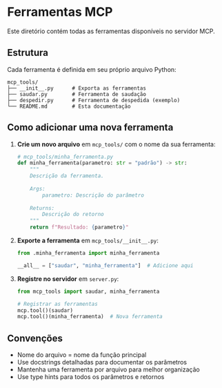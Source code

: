 # Ferramentas MCP

Este diretório contém todas as ferramentas disponíveis no servidor MCP.

## Estrutura

Cada ferramenta é definida em seu próprio arquivo Python:

```
mcp_tools/
├── __init__.py      # Exporta as ferramentas
├── saudar.py        # Ferramenta de saudação
├── despedir.py      # Ferramenta de despedida (exemplo)
└── README.md        # Esta documentação
```

## Como adicionar uma nova ferramenta

1. **Crie um novo arquivo** em `mcp_tools/` com o nome da sua ferramenta:
   ```python
   # mcp_tools/minha_ferramenta.py
   def minha_ferramenta(parametro: str = "padrão") -> str:
       """
       Descrição da ferramenta.
       
       Args:
           parametro: Descrição do parâmetro
           
       Returns:
           Descrição do retorno
       """
       return f"Resultado: {parametro}"
   ```

2. **Exporte a ferramenta** em `mcp_tools/__init__.py`:
   ```python
   from .minha_ferramenta import minha_ferramenta
   
   __all__ = ["saudar", "minha_ferramenta"]  # Adicione aqui
   ```

3. **Registre no servidor** em `server.py`:
   ```python
   from mcp_tools import saudar, minha_ferramenta
   
   # Registrar as ferramentas
   mcp.tool()(saudar)
   mcp.tool()(minha_ferramenta)  # Nova ferramenta
   ```

## Convenções

- Nome do arquivo = nome da função principal
- Use docstrings detalhadas para documentar os parâmetros
- Mantenha uma ferramenta por arquivo para melhor organização
- Use type hints para todos os parâmetros e retornos 